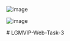 ![image](https://user-images.githubusercontent.com/83400697/207389240-0dd6d7d2-a7a9-40a8-9137-22fac31e8db1.png)


![image](https://user-images.githubusercontent.com/83400697/207384290-3b861572-90ae-4a90-b84d-690057044055.png)

#   L G M V I P - W e b - T a s k - 3  
 